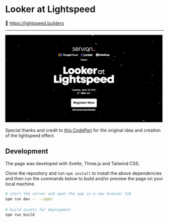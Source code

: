 # Looker at Lightspeed

🔗 https://lightspeed.builders

---

<img src="preview.gif" alt="Preview" width="500" />

Special thanks and credit to [this CodePen](https://codepen.io/quentin-feret/pen/KKazpBm) for the original idea and
creation of the lightspeed effect.

## Development

The page was developed with Svelte, Three.js and Tailwind CSS.

Clone the repository and run `npm install` to install the above dependencies and then run the commands below to build and/or preview the page on your local machine.

```bash
# start the server and open the app in a new browser tab
npm run dev -- --open

# build assets for deployment
npm run build
```
